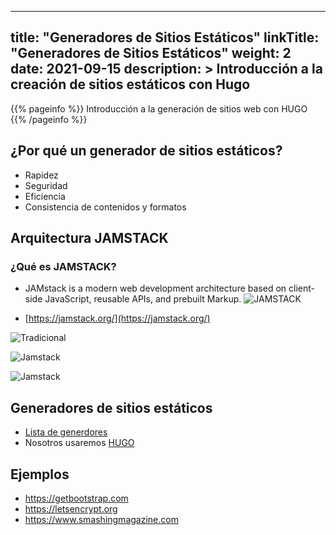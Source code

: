 
---
title: "Generadores de Sitios Estáticos"
linkTitle: "Generadores de Sitios Estáticos"
weight: 2
date: 2021-09-15
description: >
  Introducción a la creación de sitios estáticos con Hugo
---

{{% pageinfo %}}
Introducción a la generación de sitios web con HUGO
{{% /pageinfo %}}

## ¿Por qué un generador de sitios estáticos?

* Rapidez
* Seguridad
* Eficiencia
* Consistencia de contenidos y formatos

## Arquitectura JAMSTACK
### ¿Qué es JAMSTACK?
* JAMstack is a modern web development architecture based on client-side JavaScript, reusable APIs, and prebuilt Markup.
![JAMSTACK](https://blog.openreplay.com/images/jamstack-a-new-way-to-think-about-web-development-build-and-delivery/images/img2.png)

* [https://jamstack.org/](https://jamstack.org/)

![Tradicional](https://blog.openreplay.com/images/jamstack-a-new-way-to-think-about-web-development-build-and-delivery/images/img3.png)

![Jamstack](https://blog.openreplay.com/images/jamstack-a-new-way-to-think-about-web-development-build-and-delivery/images/img4.png)

![Jamstack](https://blog.openreplay.com/images/jamstack-a-new-way-to-think-about-web-development-build-and-delivery/images/img5.png)


## Generadores de sitios estáticos
* [Lista de generdores](https://jamstack.org/generators/)
* Nosotros usaremos [HUGO](https://gohugo.io/)

## Ejemplos

* https://getbootstrap.com
* https://letsencrypt.org
* https://www.smashingmagazine.com
